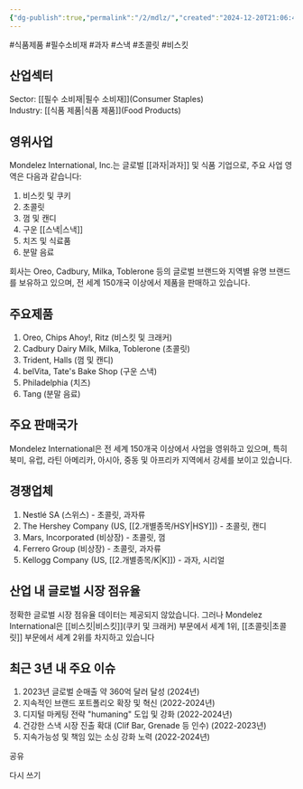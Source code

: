 ```yaml
---
{"dg-publish":true,"permalink":"/2/mdlz/","created":"2024-12-20T21:06:48.494+09:00","updated":"2025-07-29T21:37:04.901+09:00"}
---
```


#식품제품 #필수소비재 #과자 #스낵 #초콜릿 #비스킷

## 산업섹터

Sector: [[필수 소비재\|필수 소비재]](Consumer Staples)  
Industry: [[식품 제품\|식품 제품]](Food Products)

## 영위사업

Mondelez International, Inc.는 글로벌 [[과자\|과자]] 및 식품 기업으로, 주요 사업 영역은 다음과 같습니다:

1. 비스킷 및 쿠키
2. 초콜릿
3. 껌 및 캔디
4. 구운 [[스낵\|스낵]]
5. 치즈 및 식료품
6. 분말 음료

회사는 Oreo, Cadbury, Milka, Toblerone 등의 글로벌 브랜드와 지역별 유명 브랜드를 보유하고 있으며, 전 세계 150개국 이상에서 제품을 판매하고 있습니다.

## 주요제품

1. Oreo, Chips Ahoy!, Ritz (비스킷 및 크래커)
2. Cadbury Dairy Milk, Milka, Toblerone (초콜릿)
3. Trident, Halls (껌 및 캔디)
4. belVita, Tate's Bake Shop (구운 스낵)
5. Philadelphia (치즈)
6. Tang (분말 음료)

## 주요 판매국가

Mondelez International은 전 세계 150개국 이상에서 사업을 영위하고 있으며, 특히 북미, 유럽, 라틴 아메리카, 아시아, 중동 및 아프리카 지역에서 강세를 보이고 있습니다.

## 경쟁업체

1. Nestlé SA (스위스) - 초콜릿, 과자류
2. The Hershey Company (US, [[2.개별종목/HSY\|HSY]]) - 초콜릿, 캔디
3. Mars, Incorporated (비상장) - 초콜릿, 껌
4. Ferrero Group (비상장) - 초콜릿, 과자류
5. Kellogg Company (US, [[2.개별종목/K\|K]]) - 과자, 시리얼

## 산업 내 글로벌 시장 점유율

정확한 글로벌 시장 점유율 데이터는 제공되지 않았습니다. 그러나 Mondelez International은 [[비스킷\|비스킷]](쿠키 및 크래커) 부문에서 세계 1위, [[초콜릿\|초콜릿]] 부문에서 세계 2위를 차지하고 있습니다

## 최근 3년 내 주요 이슈

1. 2023년 글로벌 순매출 약 360억 달러 달성 (2024년)
2. 지속적인 브랜드 포트폴리오 확장 및 혁신 (2022-2024년)
3. 디지털 마케팅 전략 "humaning" 도입 및 강화 (2022-2024년)
4. 건강한 스낵 시장 진출 확대 (Clif Bar, Grenade 등 인수) (2022-2023년)
5. 지속가능성 및 책임 있는 소싱 강화 노력 (2022-2024년)

공유

다시 쓰기